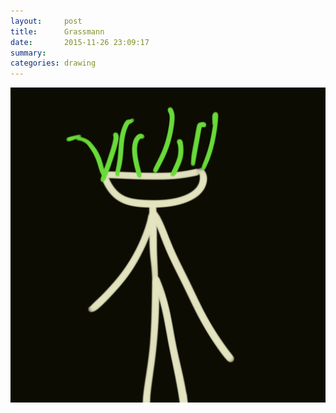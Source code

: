```yaml
---
layout:     post
title:      Grassmann
date:       2015-11-26 23:09:17
summary:    
categories: drawing
---
```

![Grassmann](/images/blog/Grassmann.png "more sunshine please")
